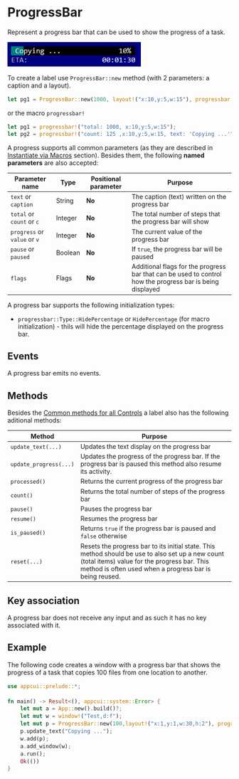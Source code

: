 # ProgressBar

Represent a progress bar that can be used to show the progress of a task.

<img src="img/progressbar.png" width=300/>

To create a label use `ProgressBar::new` method (with 2 parameters: a caption and a layout).
```rs
let pg1 = ProgressBar::new(1000, layout!("x:10,y:5,w:15"), progressbar::Flags::None);
```
or the macro `progressbar!`
```rs
let pg1 = progressbar!("total: 1000, x:10,y:5,w:15");
let pg2 = progressbar!("count: 125 ,x:10,y:5,w:15, text: 'Copying ...'");
```

A progress supports all common parameters (as they are described in [Instantiate via Macros](../instantiate_via_macros.md) section). Besides them, the following **named parameters** are also accepted:

| Parameter name               | Type    | Positional parameter | Purpose                                                                                                   |
| ---------------------------- | ------- | -------------------- | --------------------------------------------------------------------------------------------------------- |
| `text` or `caption`          | String  | **No**               | The caption (text) written on the progress bar                                                            |
| `total` or `count` or `c`    | Integer | **No**               | The total number of steps that the progress bar will show                                                 |
| `progress` or `value` or `v` | Integer | **No**               | The current value of the progress bar                                                                     |
| `pause` or `paused`          | Boolean | **No**               | If `true`, the progress bar will be paused                                                                |
| `flags`                      | Flags   | **No**               | Additional flags for the progress bar that can be used to control how the progress bar is being displayed |

A progress bar supports the following initialization types:
* `progressbar::Type::HidePercentage` or `HidePercentage` (for macro initialization) - thils will hide the percentage displayed on the progress bar.


## Events
A progress bar emits no events.

## Methods

Besides the [Common methods for all Controls](../common_methods.md) a label also has the following aditional methods:

| Method                 | Purpose                                                                                                                                                                                                     |
| ---------------------- | ----------------------------------------------------------------------------------------------------------------------------------------------------------------------------------------------------------- |
| `update_text(...)`     | Updates the text display on the progress bar                                                                                                                                                                |
| `update_progress(...)` | Updates the progress of the progress bar. If the progress bar is paused this method also resume its activity.                                                                                               |
| `processed()`          | Returns the current progress of the progress bar                                                                                                                                                            |
| `count()`              | Returns the total number of steps of the progress bar                                                                                                                                                       |
| `pause()`              | Pauses the progress bar                                                                                                                                                                                     |
| `resume()`             | Resumes the progress bar                                                                                                                                                                                    |
| `is_paused()`          | Returns `true` if the progress bar is paused and `false` otherwise                                                                                                                                          |
| `reset(...)`           | Resets the progress bar to its initial state. This method should be use to also set up a new count (total items) value for the progress bar. This method is often used when a progress bar is being reused. |

## Key association

A progress bar does not receive any input and as such it has no key associated with it.

## Example

The following code creates a window with a progress bar that shows the progress of a task that copies 100 files from one location to another.
```rs
use appcui::prelude::*;

fn main() -> Result<(), appcui::system::Error> {
    let mut a = App::new().build()?;
    let mut w = window!("Test,d:f");
    let mut p = ProgressBar::new(100,layout!("x:1,y:1,w:30,h:2"), progressbar::Flags::None);
    p.update_text("Copying ...");
    w.add(p);
    a.add_window(w);
    a.run();
    Ok(())
}
```
